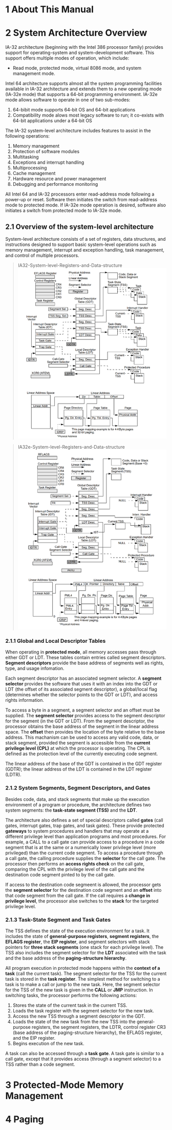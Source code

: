 # 1 About This Manual

# 2 System Architecture Overview

IA-32 architecture (beginning with the Intel 386 processor family) provides support for operating-system and system-development software. This support offers multiple modes of operation, which include: 

- Read mode, protected mode, virtual 8086 mode, and system management mode.

Intel 64 architecture supports almost all the system programming facilities available in IA-32 architecture and extends them to a new operating mode (IA-32e mode) that supports a 64-bit programming environment. IA-32e mode allows software to operate in one of two sub-modes:

1. 64-bibit mode supports 64-bit OS and 64-bit applications
2. Compatibility mode alows most legacy software to run; it co-exists with 64-bit applications under a 64-bit OS

The IA-32 system-level architecture includes features to assist in the following operations:

1. Memory management
2. Protection of software modules
3. Multitasking
4. Exceptions and interrupt handling
5. Multiprocessing
6. Cache management
7. Hardware resource and power management
8. Debugging and performance monitoring

All Intel 64 and IA-32 processors enter read-address mode following a power-up or reset. Software then initiates the switch from read-address mode to protected mode. If IA-32e mode operation is desired, software also initiates a switch from protected mode to IA-32e mode.

## 2.1 Overview of the system-level architecture

System-level architecture consists of a set of registers, data structures, and instructions designed to support basic system-level operations such as memory management, interrupt and exception handling, task management, and control of multiple processors.

> IA32-System-level-Registers-and-Data-structure
![IA32](IA32.jpg)

> IA32e-System-level-Registers-and-Data-structure
![IA32e](IA32e.jpg)

### 2.1.1 Global and Local Descriptor Tables

When operating in **protected mode**, all memory accesses pass through either GDT or LDT. These tables contain entries called  segment descriptors. **Segment descriptors** provide the base address of segments well as rights, type, and usage infomation.

Each segment descriptor has an associated segment selector. A **segment selector** provides the software that uses it with an index into the GDT or LDT (the offset of its associated segment descriptor), a global/local flag (determines whether the selector points to the GDT or LDT), and access rights information.

To access a byte in a segment, a segment selector and an offset must be supplied. The **segment selector** provides access to the segment descriptor for the segment (in the GDT or LDT). From the segment descriptor, the processor obtains the base address of the segment in the linear address space. The **offset** then provides the location of the byte relative to the base address. This machanism can be used to access any valid code, data, or stack segment, provided the segment is accessible from the **current privilege level (CPL)** at which the processor is operating. The CPL is defined as the protection level of the currently executing code segment.

The linear address of the base of the GDT is contained in the GDT register (GDTR); the linear address of the LDT is contained in the LDT register (LDTR).

### 2.1.2 System Segments, Segment Descriptors, and Gates

Besides code, data, and stack segments that make up the execution environment of a program or procedure, the architecture defines two system segments: the **task-state segment (TSS)** and the **LDT**.

The architecture also defines a set of special descriptors called **gates** (call gates, interrupt gates, trap gates, and task gates). These provide protected **gateways** to system procedures and handlers that may operate at a different privilege level than application programs and most procedures. For example, a CALL to a call gate can provide access to a procedure in a code segment that is at the same or a numerically lower privilege level (more privileged) than the current code segment. To access a procedure through a call gate, the calling procedure supplies the **selector** for the call gate. The processor then performs an **access rights check** on the call gate, comparing the CPL with the privilege level of the call gate and the destination code segment pinted to by the call gate.

If access to the destination code segmeent is allowed, the processor gets the **segment selector** for the destination code segment and an **offset** into that code segment from the call gate. If the call requires a **change in privilege level**, the processor alse switches to the **stack** for the targeted privilege level.

### 2.1.3 Task-State Segment and Task Gates

The TSS defines the state of the execution environment for a task. It includes the state of **general-purpose registers**, **segment registers**, the **EFLAGS register**, the **EIP register**, and segment selectors with stack pointers for **three stack segments** (one stack for each privilege level). The TSS also includes the segment selector for the **LDT** associated with the task and the base address of the **paging-structure hierarchy**.

All program execution in protected mode happens within the **context of a task** (call the current task). The segment selector for the TSS for the current task is stored in the **task register**. The simplest method for switching to a task is to make a call or jump to the new task. Here, the segment selector for the TSS of the new task is given in the **CALL** or **JMP** instruction. In switching tasks, the processor performs the following actions:

1. Stores the state of the current task in the current TSS.
2. Loads the task register with the segment selector for the new task.
3. Access the new TSS through a segment descriptor in the GDT.
4. Loads the state of the new task from the new TSS into the general-purpose registers, the segment registers, the LDTR, control register CR3 (base address of the paging-structure hierarchy), the EFLAGS register, and the EIP register.
5. Begins execution of the new task.

A task can also be accessed through a **task gate**. A task gate is similar to a call gate, except that it provides access (through a segment selector) to a TSS rather than a code segment.



# 3 Protected-Mode Memory Management

# 4 Paging


